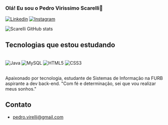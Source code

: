 ### Olá! Eu sou o Pedro Virissimo Scarelli👋

[![Linkedin](https://img.shields.io/badge/LinkedIn-0077B5?style=for-the-badge&logo=linkedin&logoColor=white)](https://www.linkedin.com/in/pedro-scarelli/)
[![Instagram](https://img.shields.io/badge/Instagram-E4405F?style=for-the-badge&logo=instagram&logoColor=white)](https://www.instagram.com/pvscarelli/)

![Scarelli GitHub stats](https://github-readme-stats.vercel.app/api?username=pvscarelli&show_icons=true&theme=onedark)

## Tecnologias que estou estudando

<div style= "display: inline_block"><br/>
<img align= "center" alt="Java" src="	https://img.shields.io/badge/Java-ED8B00?style=for-the-badge&logo=openjdk&logoColor=white" /> 
<img align= "center" alt="MySQL" src="https://img.shields.io/badge/MySQL-00000F?style=for-the-badge&logo=mysql&logoColor=white" />
<img align= "center" alt="HTML5" src="https://img.shields.io/badge/HTML5-E34F26?style=for-the-badge&logo=html5&logoColor=white" />
<img align= "center" alt="CSS3" src="https://img.shields.io/badge/CSS3-1572B6?style=for-the-badge&logo=css3&logoColor=white" />

</div><br/>

Apaixonado por tecnologia, estudante de Sistemas de Informação na FURB aspirante a dev back-end. "Com fé e determinação, sei que vou realizar meus sonhos."

##  Contato

- pedro.virelli@gmail.com
